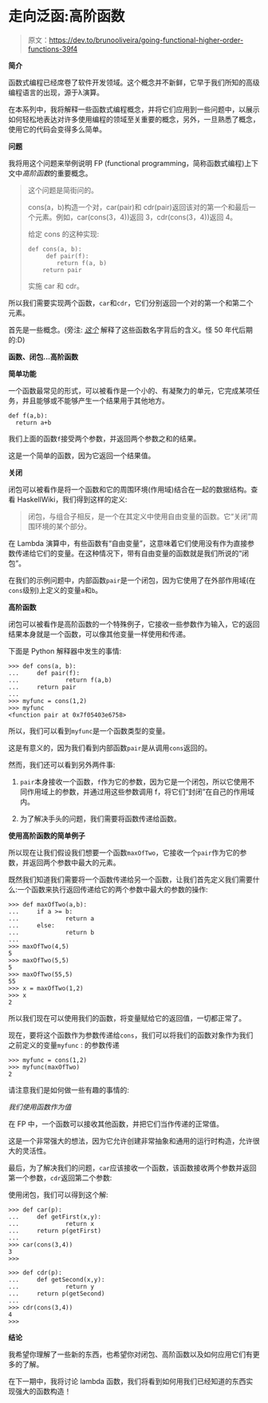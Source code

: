 # 走向泛函:高阶函数

> 原文：<https://dev.to/brunooliveira/going-functional-higher-order-functions-39f4>

**简介**

函数式编程已经席卷了软件开发领域。这个概念并不新鲜，它早于我们所知的高级编程语言的出现，源于λ演算。

在本系列中，我将解释一些函数式编程概念，并将它们应用到一些问题中，以展示如何轻松地表达对许多使用编程的领域至关重要的概念，另外，一旦熟悉了概念，使用它的代码会变得多么简单。

**问题**

我将用这个问题来举例说明 FP (functional programming，简称函数式编程)上下文中*高阶函数*的重要概念。

> 这个问题是简街问的。
> 
> cons(a，b)构造一个对，car(pair)和 cdr(pair)返回该对的第一个和最后一个元素。例如，car(cons(3，4))返回 3，cdr(cons(3，4))返回 4。
> 
> 给定 cons 的这种实现:
> 
> ```
> def cons(a, b):
>      def pair(f):
>         return f(a, b)
>     return pair 
> ```
> 
> 实施 car 和 cdr。

所以我们需要实现两个函数，`car`和`cdr`，它们分别返回一个对的第一个和第二个元素。

首先是一些概念。(旁注: *[这个](https://en.wikipedia.org/wiki/CAR_and_CDR)* 解释了这些函数名字背后的含义。怪 50 年代后期的:D)

**函数、闭包...高阶函数**

**简单功能**

一个函数最常见的形式，可以被看作是一个小的、有凝聚力的单元，它完成某项任务，并且能够或不能够产生一个结果用于其他地方。

```
def f(a,b):
  return a+b 
```

我们上面的函数`f`接受两个参数，并返回两个参数之和的结果。

这是一个简单的函数，因为它返回一个结果值。

**关闭**

闭包可以被看作是将一个函数和它的周围环境(作用域)结合在一起的数据结构。查看 HaskellWiki，我们得到这样的定义:

> 闭包，与组合子相反，是一个在其定义中使用自由变量的函数。它“关闭”周围环境的某个部分。

在 Lambda 演算中，有些函数有“自由变量”，这意味着它们使用没有作为直接参数传递给它们的变量。在这种情况下，带有自由变量的函数就是我们所说的“闭包”。

在我们的示例问题中，内部函数`pair`是一个闭包，因为它使用了在外部作用域(在`cons`级别)上定义的变量`a`和`b`。

**高阶函数**

闭包可以被看作是高阶函数的一个特殊例子，它接收一些参数作为输入，它的返回结果本身就是一个函数，可以像其他变量一样使用和传递。

下面是 Python 解释器中发生的事情:

```
>>> def cons(a, b):
...     def pair(f):
...             return f(a,b)
...     return pair
... 
>>> myfunc = cons(1,2)
>>> myfunc
<function pair at 0x7f05403e6758> 
```

所以，我们可以看到`myfunc`是一个函数类型的变量。

这是有意义的，因为我们看到内部函数`pair`是从调用`cons`返回的。

然而，我们还可以看到另外两件事:

1.  `pair`本身接收一个函数，`f`作为它的参数，因为它是一个闭包，所以它使用不同作用域上的参数，并通过用这些参数调用 f，将它们“封闭”在自己的作用域内。

2.  为了解决手头的问题，我们需要将函数传递给函数。

**使用高阶函数的简单例子**

所以现在让我们假设我们想要一个函数`maxOfTwo`，它接收一个`pair`作为它的参数，并返回两个参数中最大的元素。

既然我们知道我们需要将一个函数传递给另一个函数，让我们首先定义我们需要什么:一个函数来执行返回传递给它的两个参数中最大的参数的操作:

```
>>> def maxOfTwo(a,b):
...     if a >= b:
...             return a
...     else:
...             return b
... 
>>> maxOfTwo(4,5)
5
>>> maxOfTwo(5,5)
5
>>> maxOfTwo(55,5)
55
>>> x = maxOfTwo(1,2)
>>> x
2 
```

所以我们现在可以使用我们的函数，将变量赋给它的返回值，一切都正常了。

现在，要将这个函数作为参数传递给`cons`，我们可以将我们的函数对象作为我们之前定义的变量`myfunc` :
的参数传递

```
>>> myfunc = cons(1,2)
>>> myfunc(maxOfTwo)
2 
```

请注意我们是如何做一些有趣的事情的:

*我们使用函数作为值*

在 FP 中，一个函数可以接收其他函数，并把它们当作传递的正常值。

这是一个非常强大的想法，因为它允许创建非常抽象和通用的运行时构造，允许很大的灵活性。

最后，为了解决我们的问题，`car`应该接收一个函数，该函数接收两个参数并返回第一个参数，`cdr`返回第二个参数:

使用闭包，我们可以得到这个解:

```
>>> def car(p):
...     def getFirst(x,y):
...             return x
...     return p(getFirst)
... 
>>> car(cons(3,4))
3
>>> 
```

```
>>> def cdr(p):
...     def getSecond(x,y):
...             return y
...     return p(getSecond)
... 
>>> cdr(cons(3,4))
4
>>> 
```

**结论**

我希望你理解了一些新的东西，也希望你对闭包、高阶函数以及如何应用它们有更多的了解。

在下一期中，我将讨论 lambda 函数，我们将看到如何用我们已经知道的东西实现强大的函数构造！